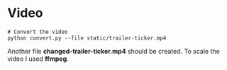 # Video

```
# Convert the video
python convert.py --file static/trailer-ticker.mp4
```
Another file **changed-trailer-ticker.mp4** should be created.
To scale the video I used **ffmpeg**.
